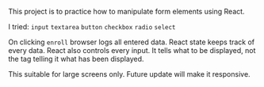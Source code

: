 This project is to practice how to manipulate form elements using React.

I tried:
`input`
`textarea`
`button`
`checkbox`
`radio`
`select`

On clicking `enroll` browser logs all entered data. React state keeps track of every data. React also controls every input. It tells what to be displayed, not the tag telling it what has been displayed.

This suitable for large screens only. Future update will make it responsive.